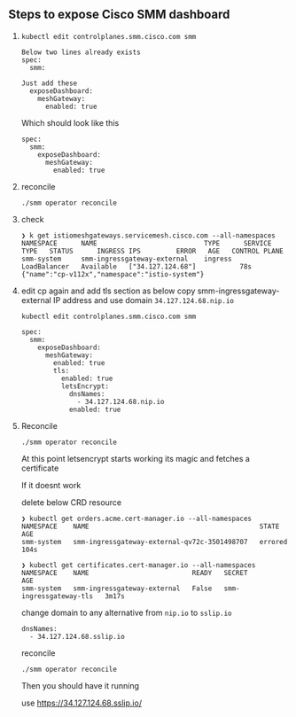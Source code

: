## Steps to expose Cisco SMM dashboard

1.  ```
    kubectl edit controlplanes.smm.cisco.com smm

    Below two lines already exists
    spec:
      smm:

    Just add these
      exposeDashboard:
        meshGateway:
          enabled: true
    ```

    Which should look like this
    ```
    spec:
      smm:
        exposeDashboard:
          meshGateway:
            enabled: true
    ```

1. reconcile
    ```
    ./smm operator reconcile
    ```

1. check 
    ```
    ❯ k get istiomeshgateways.servicemesh.cisco.com --all-namespaces
    NAMESPACE      NAME                           TYPE      SERVICE TYPE   STATUS      INGRESS IPS         ERROR   AGE   CONTROL PLANE
    smm-system     smm-ingressgateway-external    ingress   LoadBalancer   Available   ["34.127.124.68"]           78s   {"name":"cp-v112x","namespace":"istio-system"}
    ```

1. edit cp again and add tls section as below
   copy smm-ingressgateway-external IP address and use domain `34.127.124.68.nip.io`
    ```
    kubectl edit controlplanes.smm.cisco.com smm

    spec:
      smm:
        exposeDashboard:
          meshGateway:
            enabled: true
            tls:
              enabled: true
              letsEncrypt:
                dnsNames:
                  - 34.127.124.68.nip.io
                enabled: true
    ```

1. Reconcile
    ```
    ./smm operator reconcile
    ```
    At this point letsencrypt starts working its magic and fetches a certificate

    If it doesnt work

    delete below CRD resource
    ```
    ❯ kubectl get orders.acme.cert-manager.io --all-namespaces
    NAMESPACE    NAME                                           STATE     AGE
    smm-system   smm-ingressgateway-external-qv72c-3501498707   errored   104s

    ❯ kubectl get certificates.cert-manager.io --all-namespaces
    NAMESPACE    NAME                          READY   SECRET                   AGE
    smm-system   smm-ingressgateway-external   False   smm-ingressgateway-tls   3m17s
    ```

    change domain to any alternative from `nip.io` to `sslip.io`
    ```
    dnsNames:
      - 34.127.124.68.sslip.io
    ```

    reconcile
    ```
    ./smm operator reconcile
    ```

    Then you should have it running

    use https://34.127.124.68.sslip.io/